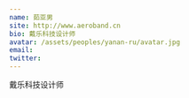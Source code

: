 ```yaml
---
name: 茹亚男
site: http://www.aeroband.cn
bio: 戴乐科技设计师
avatar: /assets/peoples/yanan-ru/avatar.jpg
email: 
twitter: 
---
```

戴乐科技设计师
